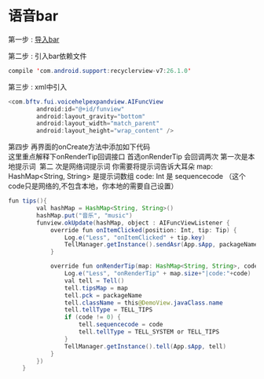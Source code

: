 
# 语音bar

第一步 : [导入bar](https://github.com/RiverrunNetwork/voicelink/blob/master/TellA/app/libs/voicehelpexpandview-release.aar)<br>

第二步 : 引入bar依赖文件
```java
compile 'com.android.support:recyclerview-v7:26.1.0'
```
第三步 : xml中引入
```java
<com.bftv.fui.voicehelpexpandview.AIFuncView
        android:id="@+id/funview"
        android:layout_gravity="bottom"
        android:layout_width="match_parent"
        android:layout_height="wrap_content" />
```

第四步 再界面的onCreate方法中添加如下代码<br>
这里重点解释下onRenderTip回调接口
首选onRenderTip 会回调两次 第一次是本地提示词  第二 次是网络词提示词
你需要将提示词告诉大耳朵
map: HashMap<String, String> 是提示词数组
code: Int 是 sequencecode （这个code只是网络的,不包含本地，你本地的需要自己设置）
```java
fun tips(){
        val hashMap = HashMap<String, String>()
        hashMap.put("音乐", "music")
        funview.okUpdate(hashMap, object : AIFuncViewListener {
            override fun onItemClicked(position: Int, tip: Tip) {
                Log.e("Less", "onItemClicked" + tip.key)
                TellManager.getInstance().sendAsr(App.sApp, packageName, tip.key)
            }

            override fun onRenderTip(map: HashMap<String, String>, code: Int) {
                Log.e("Less", "onRenderTip" + map.size+"|code:"+code)
                val tell = Tell()
                tell.tipsMap = map
                tell.pck = packageName
                tell.className = this@DemoView.javaClass.name
                tell.tellType = TELL_TIPS
                if (code != 0) {
                    tell.sequencecode = code
                    tell.tellType = TELL_SYSTEM or TELL_TIPS
                }
                TellManager.getInstance().tell(App.sApp, tell)
            }
        })
    }
```


